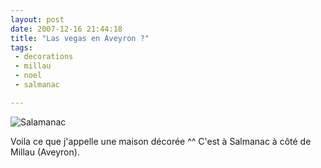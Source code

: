 ```yaml
---
layout: post
date: 2007-12-16 21:44:18
title: "Las vegas en Aveyron ?"
tags:
 - decorations
 - millau
 - noel
 - salmanac

---
```


![Salamanac](http://static.zenithar.org/wp-content/uploads/photo0055.jpg)

Voila ce que j'appelle une maison décorée ^^ C'est à Salmanac à côté de Millau (Aveyron).

